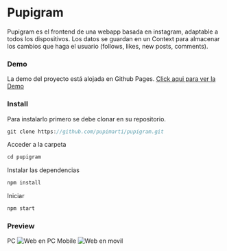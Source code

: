# Pupigram
Pupigram es el frontend de una webapp basada en instagram, adaptable a todos los dispositivos. Los datos se guardan en un Context para almacenar los cambios que haga el usuario (follows, likes, new posts, comments).

### Demo 
La demo del proyecto está alojada en Github Pages. [Click aqui para ver la Demo](https://pupimarti.github.io/pupigram/#/)

### Install
Para instalarlo primero se debe clonar en su repositorio.

```javascript
git clone https://github.com/pupimarti/pupigram.git
```
Acceder a la carpeta
```javascript
cd pupigram
```
Instalar las dependencias
```javascript
npm install
```
Iniciar
```javascript
npm start
```

### Preview
PC
![Web en PC](https://i.ibb.co/WDM8yHt/preview.jpg)
Mobile
![Web en movil](https://i.ibb.co/phDvjt7/preview-mobile.jpg)
